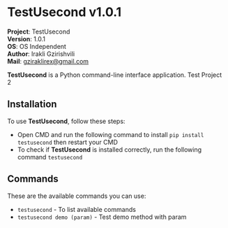 # TestUsecond v1.0.1

**Project**: TestUsecond
<br>**Version**: 1.0.1
<br>**OS**: OS Independent
<br>**Author**: Irakli Gzirishvili
<br>**Mail**: gziraklirex@gmail.com

**TestUsecond** is a Python command-line interface application. Test Project 2

## Installation

To use **TestUsecond**, follow these steps:

- Open CMD and run the following command to install `pip install testusecond` then restart your CMD
- To check if **TestUsecond** is installed correctly, run the following command `testusecond`

## Commands

These are the available commands you can use:

- `testusecond` - To list available commands
- `testusecond demo (param)` - Test demo method with param